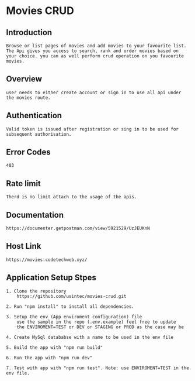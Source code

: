 # Movies CRUD

## Introduction
    Browse or list pages of movies and add movies to your favourite list. The Api gives you access to search, rank and order movies based on your choice. you can as well perform crud operation on you favourite movies.

## Overview
    user needs to either create account or sign in to use all api under the movies route.

## Authentication
    Valid token is issued after registration or sing in to be used for subsequent authorisation.

## Error Codes
    403

## Rate limit
    Therd is no limit attach to the usage of the apis.

## Documentation
    https://documenter.getpostman.com/view/5921529/UzJEUKnN

## Host Link
    https://movies.codetechweb.xyz/

## Application Setup Stpes
    1. Clone the repository
        https://github.com/usintec/movies-crud.git

    2. Run "npm install" to install all dependencies.

    3. Setup the env (App enviroment configuration) file
        use the sample in the repo (.env.example) feel free to update
        the ENVIROMENT=TEST or DEV or STAGING or PROD as the case may be

    4. Create MySql datababse with a name to be used in the env file
    
    5. Build the app with "npm run build"

    6. Run the app with "npm run dev"

    7. Test with app with "npm run test". Note: use ENVIROMENT=TEST in the env file.

    

